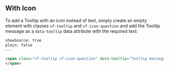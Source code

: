 ## With Icon

To add a Tooltip with an icon instead of text, simply create an empty element with classes `vf-tooltip` and `vf-icon-question` and add the Tooltip message as a `data-tooltip` data attribute with the required text:

```html
showSource: true
plain: false
---

<span class="vf-tooltip vf-icon-question" data-tooltip="Tooltip message">
</span>
  
```
